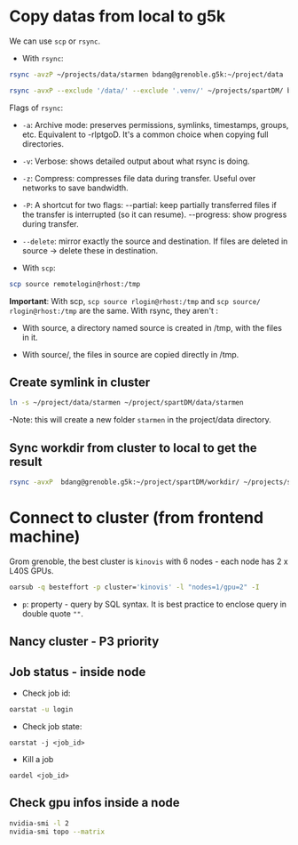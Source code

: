 # Copy datas from local to g5k

We can use `scp` or `rsync`. 

- With `rsync`: 

```bash
rsync -avzP ~/projects/data/starmen bdang@grenoble.g5k:~/project/data

rsync -avxP --exclude '/data/' --exclude '.venv/' ~/projects/spartDM/ bdang@grenoble.g5k:~/project/spartDM

```

Flags of `rsync`: 

- `-a`: Archive mode: preserves permissions, symlinks, timestamps, groups, etc. Equivalent to -rlptgoD. It's a common choice when copying full directories.

- `-v`: Verbose: shows detailed output about what rsync is doing.

- `-z`:	Compress: compresses file data during transfer. Useful over networks to save bandwidth.

- `-P`:	A shortcut for two flags:
	    --partial: keep partially transferred files if the transfer is interrupted (so it can resume).
	    --progress: show progress during transfer.

- `--delete`: mirror exactly the source and destination. If files are deleted in source -> delete these in destination. 

- With `scp`: 

```bash
scp source remotelogin@rhost:/tmp
```

**Important**: With scp, `scp source rlogin@rhost:/tmp` and `scp source/ rlogin@rhost:/tmp` are the same. With rsync, they aren't :

- With source, a directory named source is created in /tmp, with the files in it.

- With source/, the files in source are copied directly in /tmp.


## Create symlink in cluster

```bash
ln -s ~/project/data/starmen ~/project/spartDM/data/starmen
```

-Note: this will create a new folder `starmen` in the project/data directory. 


## Sync workdir from cluster to local to get the result

```bash
rsync -avxP  bdang@grenoble.g5k:~/project/spartDM/workdir/ ~/projects/spartDM/workdir
```


# Connect to cluster (from frontend machine)

Grom grenoble, the best cluster is `kinovis` with 6 nodes - each node has 2 x L40S GPUs. 

```bash
oarsub -q besteffort -p cluster='kinovis' -l "nodes=1/gpu=2" -I
```

- `p`: property - query by SQL syntax. It is best practice to enclose query in double quote `""`.

## Nancy cluster - P3 priority



## Job status - inside node

- Check job id: 

```bash
oarstat -u login
```

- Check job state: 
```
oarstat -j <job_id>
```

- Kill a job
```
oardel <job_id> 
```

## Check gpu infos inside a node

```bash
nvidia-smi -l 2
nvidia-smi topo --matrix

```